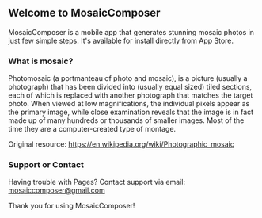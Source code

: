 ## Welcome to MosaicComposer

MosaicComposer is a mobile app that generates stunning mosaic photos in just few simple steps. It's available for install directly from App Store.

### What is mosaic?

Photomosaic (a portmanteau of photo and mosaic), is a picture (usually a photograph) that has been divided into (usually equal sized) tiled sections, each of which is replaced with another photograph that matches the target photo. When viewed at low magnifications, the individual pixels appear as the primary image, while close examination reveals that the image is in fact made up of many hundreds or thousands of smaller images. Most of the time they are a computer-created type of montage.

Original resource: https://en.wikipedia.org/wiki/Photographic_mosaic

### Support or Contact

Having trouble with Pages? Contact support via email: mosaiccomposer@gmail.com

Thank you for using MosaicComposer! 
